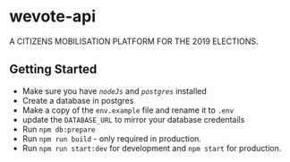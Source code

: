 # wevote-api
A CITIZENS MOBILISATION PLATFORM FOR THE 2019 ELECTIONS.

## Getting Started
- Make sure you have _`nodeJs`_ and _`postgres`_ installed
- Create a database in postgres
- Make a copy of the `env.example` file and rename it to `.env`
- update the `DATABASE_URL` to mirror your database credentails 
- Run `npm db:prepare`
- Run `npm run build` - only required in production.
- Run `npm run start:dev` for development and `npm start` for production.

